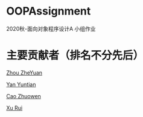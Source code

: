 # OOPAssignment
2020秋-面向对象程序设计A 小组作业
# 主要贡献者（排名不分先后）
[Zhou ZheYuan](https://github.com/lonely-square)

[Yan Yuntian](https://github.com/Henry-Avery)

[Cao Zhuowen](https://github.com/yuban00018)

[Xu Rui](https://github.com/DDTQ-1228)
